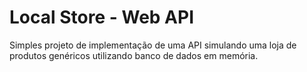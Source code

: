 # Local Store - Web API

Simples projeto de implementação de uma API simulando uma loja de produtos genéricos utilizando banco de dados em memória.
